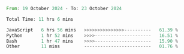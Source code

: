 <!--START_SECTION:waka-->

```rust
From: 19 October 2024 - To: 23 October 2024

Total Time: 11 hrs 6 mins

JavaScript   6 hrs 56 mins   >>>>>>>>>>>>>>>----------   61.39 %
Python       1 hr 52 mins    >>>>---------------------   16.51 %
Bash         1 hr 47 mins    >>>>---------------------   15.90 %
Other        11 mins         -------------------------   01.76 %
```

<!--END_SECTION:waka-->
